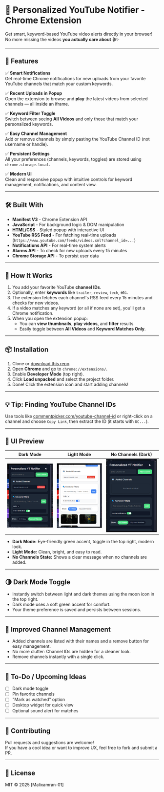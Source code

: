 # 🎯 Personalized YouTube Notifier - Chrome Extension

Get smart, keyword-based YouTube video alerts directly in your browser!  
No more missing the videos **you actually care about** 🎬✨

---

## 🚀 Features

✅ **Smart Notifications**  
Get real-time Chrome notifications for new uploads from your favorite YouTube channels that match your custom keywords.

✅ **Recent Uploads in Popup**  
Open the extension to browse and **play** the latest videos from selected channels — all inside an iframe.

✅ **Keyword Filter Toggle**  
Switch between seeing **All Videos** and only those that match your personalized keywords.

✅ **Easy Channel Management**  
Add or remove channels by simply pasting the YouTube Channel ID (not username or handle).

✅ **Persistent Settings**  
All your preferences (channels, keywords, toggles) are stored using `chrome.storage.local`.

✅ **Modern UI**  
Clean and responsive popup with intuitive controls for keyword management, notifications, and content view.

---

## 🛠️ Built With

- **Manifest V3** - Chrome Extension API
- **JavaScript** - For background logic & DOM manipulation
- **HTML/CSS** - Styled popup with interactive UI
- **YouTube RSS Feed** - For fetching real-time uploads (`https://www.youtube.com/feeds/videos.xml?channel_id=...`)
- **Notifications API** - For real-time system alerts
- **Alarms API** - To check for new uploads every 15 minutes
- **Chrome Storage API** - To persist user data

---

## 🧠 How It Works

1. You add your favorite YouTube **channel IDs**.
2. Optionally, enter **keywords** like `trailer`, `review`, `tech`, etc.
3. The extension fetches each channel's RSS feed every 15 minutes and checks for new videos.
4. If a video matches any keyword (or all if none are set), you'll get a Chrome notification.
5. When you open the extension popup:
   - You can **view thumbnails**, **play videos**, and **filter** results.
   - Easily toggle between **All Videos** and **Keyword Matches Only**.

---

## 📦 Installation

1. Clone or [download this repo](https://github.com/Malixamran-01/Personalized-Youtube-Notifier.git).
2. Open **Chrome** and go to `chrome://extensions/`.
3. Enable **Developer Mode** (top right).
4. Click **Load unpacked** and select the project folder.
5. Done! Click the extension icon and start adding channels!

---

## 💡 Tip: Finding YouTube Channel IDs

Use tools like [commentpicker.com/youtube-channel-id](https://commentpicker.com/youtube-channel-id.php) or right-click on a channel and choose `Copy Link`, then extract the ID (it starts with `UC...`).

---

## 📸 UI Preview

| Dark Mode | Light Mode | No Channels (Dark) |
|-----------|------------|--------------------|
| ![Dark Mode](Screenshots/Dark.png) | ![Light Mode](Screenshots/Light.png) | ![No Channels](Screenshots/Dark-NoChannels.png) |

- **Dark Mode:** Eye-friendly green accent, toggle in the top right, modern look.
- **Light Mode:** Clean, bright, and easy to read.
- **No Channels State:** Shows a clear message when no channels are added.

---

## 🌗 Dark Mode Toggle

- Instantly switch between light and dark themes using the moon icon in the top right.
- Dark mode uses a soft green accent for comfort.
- Your theme preference is saved and persists between sessions.

---

## 🧩 Improved Channel Management

- Added channels are listed with their names and a remove button for easy management.
- No more clutter: Channel IDs are hidden for a cleaner look.
- Remove channels instantly with a single click.

---

## 🧪 To-Do / Upcoming Ideas

- [ ] Dark mode toggle
- [ ] Pin favorite channels
- [ ] "Mark as watched" option
- [ ] Desktop widget for quick view
- [ ] Optional sound alert for matches

---

## 🤝 Contributing

Pull requests and suggestions are welcome!  
If you have a cool idea or want to improve UX, feel free to fork and submit a PR.

---

## 📄 License

MIT © 2025 [Malixamran-01]
